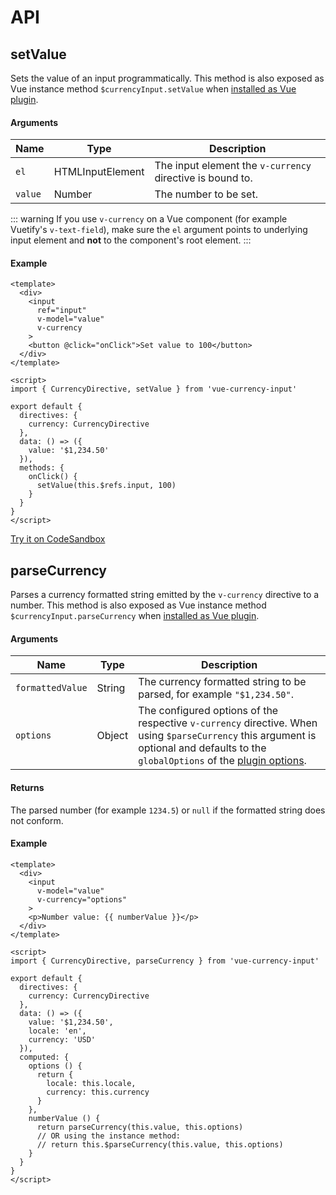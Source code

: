 # API

## setValue
Sets the value of an input programmatically. This method is also exposed as Vue instance method `$currencyInput.setValue` when [installed as Vue plugin](/guide/#installation).

#### Arguments
Name | Type | Description
--- | --- | --- 
`el` | HTMLInputElement | The input element the `v-currency` directive is bound to.
`value` | Number | The number to be set. 

::: warning
If you use `v-currency` on a Vue component (for example Vuetify's `v-text-field`), make sure the `el` argument points to underlying input element and **not** to the component's root element.
:::

#### Example
``` vue
<template>
  <div>
    <input
      ref="input"
      v-model="value"
      v-currency
    >
    <button @click="onClick">Set value to 100</button>
  </div>
</template>

<script>
import { CurrencyDirective, setValue } from 'vue-currency-input'

export default {
  directives: {
    currency: CurrencyDirective
  },
  data: () => ({
    value: '$1,234.50'
  }),
  methods: {
    onClick() {
      setValue(this.$refs.input, 100)
    }
  }
}
</script>
```
[Try it on CodeSandbox](https://codesandbox.io/s/vue-currency-input-set-value-programmatically-rv95r?file=/src/App.vue)

## parseCurrency
Parses a currency formatted string emitted by the `v-currency` directive to a number. This method is also exposed as Vue instance method `$currencyInput.parseCurrency` when [installed as Vue plugin](/guide/#installation).

#### Arguments
Name | Type | Description
--- | --- | --- 
`formattedValue` | String | The currency formatted string to be parsed, for example `"$1,234.50"`.
`options` | Object | The configured options of the respective `v-currency` directive. When using `$parseCurrency` this argument is optional and defaults to the `globalOptions` of the [plugin options](/config/#plugin-options).

#### Returns
The parsed number (for example `1234.5`) or `null` if the formatted string does not conform.

#### Example
``` vue
<template>
  <div>
    <input
      v-model="value"
      v-currency="options"
    >
    <p>Number value: {{ numberValue }}</p>
  </div>
</template>

<script>
import { CurrencyDirective, parseCurrency } from 'vue-currency-input'

export default {
  directives: {
    currency: CurrencyDirective
  },
  data: () => ({
    value: '$1,234.50',
    locale: 'en',
    currency: 'USD'
  }),
  computed: {
    options () {
      return {
        locale: this.locale,
        currency: this.currency
      }
    },
    numberValue () {
      return parseCurrency(this.value, this.options)
      // OR using the instance method:
      // return this.$parseCurrency(this.value, this.options)
    }
  }
}
</script>
```
